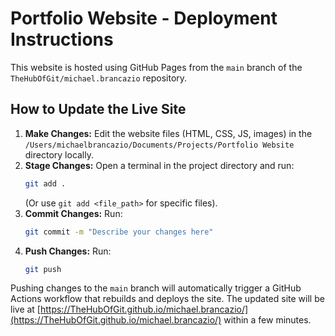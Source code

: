 # Portfolio Website - Deployment Instructions

This website is hosted using GitHub Pages from the `main` branch of the `TheHubOfGit/michael.brancazio` repository.

## How to Update the Live Site

1.  **Make Changes:** Edit the website files (HTML, CSS, JS, images) in the `/Users/michaelbrancazio/Documents/Projects/Portfolio Website` directory locally.
2.  **Stage Changes:** Open a terminal in the project directory and run:
    ```bash
    git add .
    ```
    (Or use `git add <file_path>` for specific files).
3.  **Commit Changes:** Run:
    ```bash
    git commit -m "Describe your changes here"
    ```
4.  **Push Changes:** Run:
    ```bash
    git push
    ```

Pushing changes to the `main` branch will automatically trigger a GitHub Actions workflow that rebuilds and deploys the site. The updated site will be live at [https://TheHubOfGit.github.io/michael.brancazio/](https://TheHubOfGit.github.io/michael.brancazio/) within a few minutes.